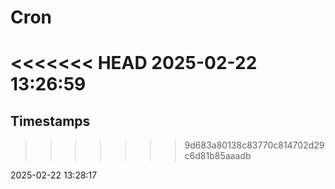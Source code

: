 # Cron
<<<<<<< HEAD
2025-02-22 13:26:59
=======

## Timestamps
>>>>>>> 9d683a80138c83770c814702d29c6d81b85aaadb

2025-02-22 13:28:17
